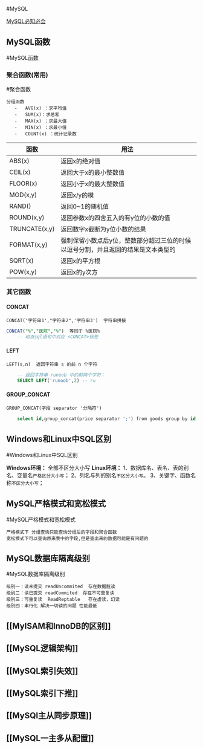 #MySQL

[MySQL必知必会](MySQL必知必会(资料书).pdf)

## MySQL函数
#MySQL函数

### 聚合函数(常用)
#聚合函数

 ```
 分组函数
	-   AVG(x) ：求平均值
	-   SUM(x)：求总和
	-   MAX(x) ：求最大值
	-   MIN(x) ：求最小值
	-   COUNT(x) ：统计记录数
 ```
| 函数          | 用法                                                         |
| ------------- | ------------------------------------------------------------ |
| ABS(x)        | 返回x的绝对值                                                |
| CEIL(x)       | 返回大于x的最小整数值                                        |
| FLOOR(x)      | 返回小于x的最大整数值                                        |
| MOD(x,y)      | 返回x/y的模                                                  |
| RAND()        | 返回0~1的随机值                                              |
| ROUND(x,y)    | 返回参数x的四舍五入的有y位的小数的值                         |
| TRUNCATE(x,y) | 返回数字x截断为y位小数的结果                                 |
| FORMAT(x,y)   | 强制保留小数点后y位，整数部分超过三位的时候以逗号分割，并且返回的结果是文本类型的 |
| SQRT(x)       | 返回x的平方根                                                |
| POW(x,y)      | 返回x的y次方                                                 |


### 其它函数

#### CONCAT
	CONCAT('字符串1',"字符串2",'字符串3')  字符串拼接
```sql
CONCAT("%","医院","%")  等同于 %医院% 
	-- 动态sql语句中对应 <CONCAT>标签
```

#### LEFT
	LEFT(s,n)  返回字符串 s 的前 n 个字符
```sql
	-- 返回字符串 runoob 中的前两个字符：
	SELECT LEFT('runoob',2) -- ru
```

#### GROUP_CONCAT
	GROUP_CONCAT(字段 separator '分隔符')
```sql
	select id,group_concat(price separator ';') from goods group by id;
```

## Windows和Linux中SQL区别
#Windows和Linux中SQL区别

**Windows环境：**
		全部不区分大小写
**Linux环境：**
		1、数据库名、表名、表的别名、变量名`严格区分大小写`；
		2、列名与列的别名`不区分大小写`。
		3、关键字、函数名称`不区分大小写`；


## MySQL严格模式和宽松模式
#MySQL严格模式和宽松模式
	
	严格模式下 分组查询只能查询分组后的字段和聚合函数
	宽松模式下可以查询原来表中的字段,但是查出来的数据可能是有问题的


## MySQL数据库隔离级别
#MySQL数据库隔离级别

	级别一：读未提交 readUncommited  存在数据脏读
	级别二：读已提交 readCommited  存在不可重复读
	级别三：可重复读  ReadReptable   存在虚读，幻读
	级别四：串行化 解决一切读的问题 性能最低







## [[MyISAM和InnoDB的区别]]
## [[MySQL逻辑架构]]
## [[MySQL索引失效]]
## [[MySQL索引下推]]
## [[MySQl主从同步原理]]
## [[MySQL一主多从配置]]